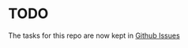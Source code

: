 # TODO

The tasks for this repo are now kept in [Github Issues](https://github.com/BennEntterprise/strapi-leafletjs-frontend/issues)
